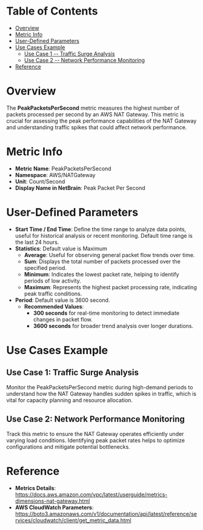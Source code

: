 # Table of Contents
- [Overview](#overview)
- [Metric Info](#metric-info)
- [User-Defined Parameters](#user-defined-parameters)
- [Use Cases Example](#example)
    - [Use Case 1 -- Traffic Surge Analysis](#example-1) 
    - [Use Case 2 -- Network Performance Monitoring](#example-2)
- [Reference](#reference)

# Overview <a name="overview"></a>
The <b>PeakPacketsPerSecond</b> metric measures the highest number of packets processed per second by an AWS NAT Gateway. This metric is crucial for assessing the peak performance capabilities of the NAT Gateway and understanding traffic spikes that could affect network performance.

# Metric Info <a name="metric-info"></a>
* <b>Metric Name</b>: PeakPacketsPerSecond
* <b>Namespace</b>: AWS/NATGateway
* <b>Unit</b>: Count/Second
* <b>Display Name in NetBrain</b>: Peak Packet Per Second

# User-Defined Parameters <a name="user-defined-parameters"></a>
* <b>Start Time / End Time</b>: Define the time range to analyze data points, useful for historical analysis or recent monitoring. Default time range is the last 24 hours.
* <b>Statistics</b>: Default value is Maximum
  * <b>Average</b>: Useful for observing general packet flow trends over time.
  * <b>Sum</b>: Displays the total number of packets processed over the specified period.
  * <b>Minimum</b>: Indicates the lowest packet rate, helping to identify periods of low activity.
  * <b>Maximum</b>: Represents the highest packet processing rate, indicating peak traffic conditions.
* <b>Period</b>: Default value is 3600 second.
  * <b>Recommended Values</b>:
    * <b>300 seconds</b> for real-time monitoring to detect immediate changes in packet flow.
    * <b>3600 seconds</b> for broader trend analysis over longer durations.

# Use Cases Example <a name="example"></a>
## Use Case 1: Traffic Surge Analysis <a name="example-1"></a>
Monitor the PeakPacketsPerSecond metric during high-demand periods to understand how the NAT Gateway handles sudden spikes in traffic, which is vital for capacity planning and resource allocation.

## Use Case 2: Network Performance Monitoring <a name="example-2"></a>
Track this metric to ensure the NAT Gateway operates efficiently under varying load conditions. Identifying peak packet rates helps to optimize configurations and mitigate potential bottlenecks.

# Reference <a name="reference"></a>
* <b>Metrics Details</b>: https://docs.aws.amazon.com/vpc/latest/userguide/metrics-dimensions-nat-gateway.html
* <b>AWS CloudWatch Parameters</b>: https://boto3.amazonaws.com/v1/documentation/api/latest/reference/services/cloudwatch/client/get_metric_data.html